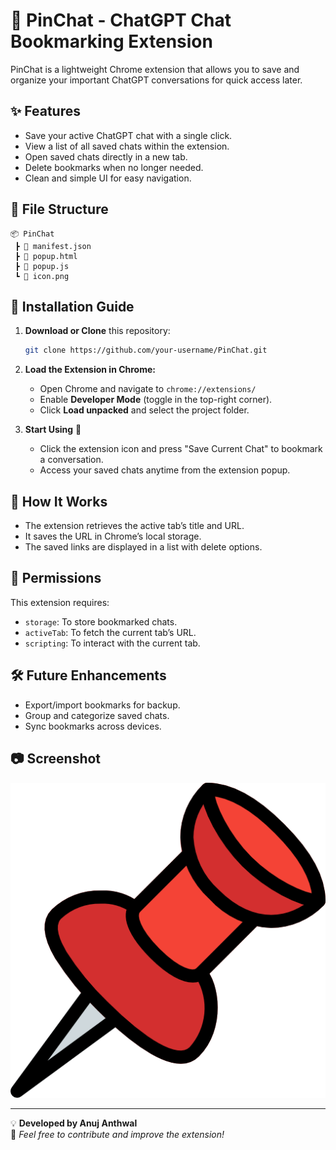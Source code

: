 # 📌 PinChat - ChatGPT Chat Bookmarking Extension

PinChat is a lightweight Chrome extension that allows you to save and organize your important ChatGPT conversations for quick access later.

## ✨ Features
- Save your active ChatGPT chat with a single click.
- View a list of all saved chats within the extension.
- Open saved chats directly in a new tab.
- Delete bookmarks when no longer needed.
- Clean and simple UI for easy navigation.

## 📂 File Structure
```
📦 PinChat
 ┣ 📜 manifest.json
 ┣ 📜 popup.html
 ┣ 📜 popup.js
 ┗ 📜 icon.png
```

## 🚀 Installation Guide
1. **Download or Clone** this repository:
   ```sh
   git clone https://github.com/your-username/PinChat.git
   ```
2. **Load the Extension in Chrome:**
    - Open Chrome and navigate to `chrome://extensions/`
    - Enable **Developer Mode** (toggle in the top-right corner).
    - Click **Load unpacked** and select the project folder.

3. **Start Using** 🎉
    - Click the extension icon and press "Save Current Chat" to bookmark a conversation.
    - Access your saved chats anytime from the extension popup.

## 🔧 How It Works
- The extension retrieves the active tab’s title and URL.
- It saves the URL in Chrome’s local storage.
- The saved links are displayed in a list with delete options.

## 📜 Permissions
This extension requires:
- `storage`: To store bookmarked chats.
- `activeTab`: To fetch the current tab’s URL.
- `scripting`: To interact with the current tab.

## 🛠 Future Enhancements
- Export/import bookmarks for backup.
- Group and categorize saved chats.
- Sync bookmarks across devices.

## 📷 Screenshot
![PinChat UI](icon.png)

---

💡 **Developed by Anuj Anthwal**  
🔗 *Feel free to contribute and improve the extension!*
